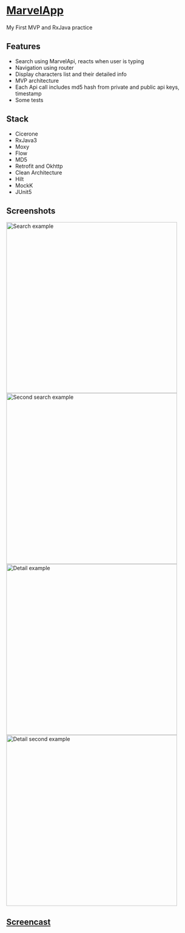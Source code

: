 # [MarvelApp](https://github.com/Elizav555/MarvelApp) 
My First MVP and RxJava practice

## Features
- Search using MarvelApi, reacts when user is typing
- Navigation using router
- Display characters list and their detailed info
- MVP architecture
- Each Api call includes md5 hash from private and public api keys, timestamp
- Some tests

## Stack
- Cicerone
- RxJava3
- Moxy
- Flow
- MD5
- Retrofit and Okhttp
- Clean Architecture
- Hilt
- MockK
- JUnit5

## Screenshots 
<img src="https://user-images.githubusercontent.com/78415957/194083688-a5e89781-33df-4d80-bb07-40f87ee31ed4.jpg" alt="Search example" height="450"/>
<img src="https://user-images.githubusercontent.com/78415957/194083681-6cea1bc6-93d5-4cb0-864c-13e16266c523.jpg" alt="Second search example" height="450"/>
<img src="https://user-images.githubusercontent.com/78415957/194083691-94ced68c-674d-4deb-ae32-738a9f9bdfce.jpg" alt="Detail example" height="450"/>
<img src="https://user-images.githubusercontent.com/78415957/194083673-186a57d0-1296-49ad-a7c8-6026fa6c94c8.jpg" alt="Detail second example" height="450"/>

## [Screencast](https://user-images.githubusercontent.com/78415957/194083697-b97338a3-8e63-4a18-b1db-42d3867c17df.mp4)


